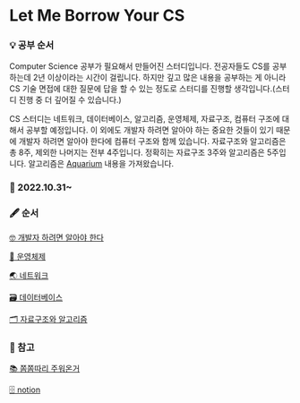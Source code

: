 # Let Me Borrow Your CS

### 💡 공부 순서

Computer Science 공부가 필요해서 만들어진 스터디입니다. 전공자들도 CS를 공부하는데 2년 이상이라는 시간이 걸립니다. 하지만 깊고 많은 내용을 공부하는 게 아니라 CS 기술 면접에 대한 질문에 답을 할 수 있는 정도로 스터디를 진행할 생각입니다.(스터디 진행 중 더 깊어질 수 있습니다.)

CS 스터디는 네트워크, 데이터베이스, 알고리즘, 운영체제, 자료구조, 컴퓨터 구조에 대해서 공부할 예정입니다. 이 외에도 개발자 하려면 알아야 하는 중요한 것들이 있기 때문에 개발자 하려면 알아야 한다에 컴퓨터 구조와 함께 있습니다. 자료구조와 알고리즘은 총 8주, 제외한 나머지는 전부 4주입니다. 정확히는 자료구조 3주와 알고리즘은 5주입니다. 알고리즘은 [Aquarium](https://www.notion.so/Aquarium-e2c0919ce9f149ffb9d6dde9a47d12cf) 내용을 가져왔습니다.

### 📅 2022.10.31~

### [](https://ifp-2022.notion.site/75365de74e064883883f5ff38f942747)

### 🖋 순서

[🤓 개발자 하려면 알아야 한다](https://www.notion.so/ffba2bde8a6845bb8d48200308248bc0)

[🧠 운영체제](https://www.notion.so/1a3a5ad305b64017a1d12563006e2415)

[🌏 네트워크](https://www.notion.so/c16ded459b7743b485388fcb612a03f6)

[🗃 데이터베이스](https://www.notion.so/31ef6924486640f4ac16b8e3f672432e)

[🗂 자료구조와 알고리즘](https://www.notion.so/633c8327722f446f9ed500cecee34310)

### 🔗 참고

[📚 쫌쫌따리 주워온거](https://www.notion.so/2ba62a2623524c188c45f2931dbf1fe8)

[🗄 notion](https://ifp-2022.notion.site/75365de74e064883883f5ff38f942747)
